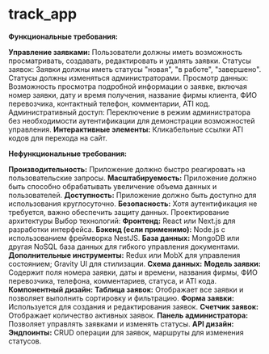 # track_app

**Функциональные требования:**

**Управление заявками:** Пользователи должны иметь возможность просматривать, создавать, редактировать и удалять заявки.
Статусы заявок: Заявки должны иметь статусы "новая", "в работе", "завершено". Статусы должны изменяться администраторами.
Просмотр данных: Возможность просмотра подробной информации о заявке, включая номер заявки, дату и время получения, название фирмы клиента, ФИО перевозчика, контактный телефон, комментарии, ATI код.
Административный доступ: Переключение в режим администратора без необходимости аутентификации для демонстрации возможностей управления.
**Интерактивные элементы:** Кликабельные ссылки ATI кодов для перехода на сайт.

**Нефункциональные требования:**

**Производительность:** Приложение должно быстро реагировать на пользовательские запросы.
**Масштабируемость:** Приложение должно быть способно обрабатывать увеличение объема данных и пользователей.
**Доступность:** Приложение должно быть доступно для использования круглосуточно.
**Безопасность:** Хотя аутентификация не требуется, важно обеспечить защиту данных.
Проектирование архитектуры
Выбор технологий:
**Фронтенд:** React или Next.js для разработки интерфейса.
**Бэкенд (если применимо):** Node.js с использованием фреймворка NestJS.
**База данных:** MongoDB или другая NoSQL база данных для гибкого управления документами.
**Дополнительные инструменты:** Redux или MobX для управления состоянием; Gravity UI для стилизации.
**Схема данных:**
**Модель заявки:** Содержит поля номера заявки, даты и времени, названия фирмы, ФИО перевозчика, телефона, комментариев, статуса, и ATI кода.
**Компонентный дизайн:**
**Таблица заявок:** Отображает все заявки и позволяет выполнить сортировку и фильтрацию.
**Форма заявки:** Используется для создания и редактирования заявок.
**Счетчик заявок:** Отображает количество активных заявок.
**Панель администратора:** Позволяет управлять заявками и изменять статусы.
**API дизайн:**
**Эндпоинты:** CRUD операции для заявок, маршруты для изменения статусов.
